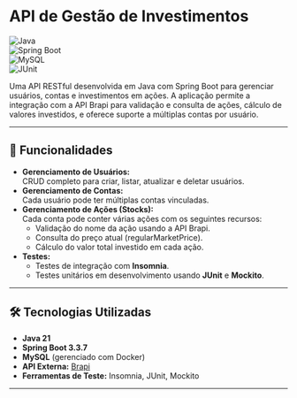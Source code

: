 # API de Gestão de Investimentos  

![Java](https://img.shields.io/badge/Java-21-blue)  
![Spring Boot](https://img.shields.io/badge/Spring%20Boot-3.0-green)  
![MySQL](https://img.shields.io/badge/MySQL-Docker-orange)  
![JUnit](https://img.shields.io/badge/Tests-JUnit-red)  

Uma API RESTful desenvolvida em Java com Spring Boot para gerenciar usuários, contas e investimentos em ações. A aplicação permite a integração com a API Brapi para validação e consulta de ações, cálculo de valores investidos, e oferece suporte a múltiplas contas por usuário.  

---

## 🚀 **Funcionalidades**  

- **Gerenciamento de Usuários:**  
  CRUD completo para criar, listar, atualizar e deletar usuários.  
- **Gerenciamento de Contas:**  
  Cada usuário pode ter múltiplas contas vinculadas.  
- **Gerenciamento de Ações (Stocks):**  
  Cada conta pode conter várias ações com os seguintes recursos:  
  - Validação do nome da ação usando a API Brapi.  
  - Consulta do preço atual (regularMarketPrice).  
  - Cálculo do valor total investido em cada ação.  
- **Testes:**  
  - Testes de integração com **Insomnia**.  
  - Testes unitários em desenvolvimento usando **JUnit** e **Mockito**.  

---

## 🛠️ **Tecnologias Utilizadas**  

- **Java 21**  
- **Spring Boot 3.3.7**  
- **MySQL** (gerenciado com Docker)  
- **API Externa:** [Brapi](https://brapi.dev/)  
- **Ferramentas de Teste:** Insomnia, JUnit, Mockito  

---
